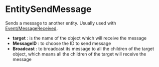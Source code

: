 # EntitySendMessage

Sends a message to another entity. Usually used with
[Event/MessageReceived](./Event/MessageReceived).

-   **target** : is the name of the object which will receive the
    message
-   **MessageID** : to choose the ID to send message
-   **Broadcast** : to broadcast its message to all the children of the
    target object, which means all the children of the target will
    receive the message

